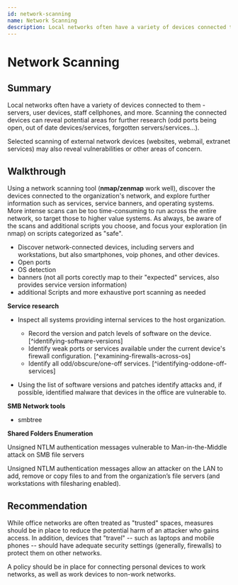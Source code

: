 ```yaml
---
id: network-scanning
name: Network Scanning
description: Local networks often have a variety of devices connected to them - servers, user devices, staff cellphones, and more. ...
---
```

# Network Scanning

## Summary

Local networks often have a variety of devices connected to them - servers, user devices, staff cellphones, and more.  Scanning the connected devices can reveal potential areas for further research (odd ports being open, out of date devices/services, forgotten servers/services...).

Selected scanning of external network devices (websites, webmail, extranet services) may also reveal vulnerabilities or other areas of concern.




## Walkthrough

Using a network scanning tool (**nmap/zenmap** work well), discover the devices connected to the organization's network, and explore further information such as services, service banners, and operating systems.  More intense scans can be too time-consuming to run across the entire network, so target those to higher value systems.  As always, be aware of the scans and additional scripts you choose, and focus your exploration (in nmap) on scripts categorized as "safe".

 * Discover network-connected devices, including servers and workstations, but also smartphones, voip phones, and other devices.
 * Open ports
 * OS detection
 * banners (not all ports corectly map to their "expected" services, also provides service version information)
 * additional Scripts and more exhaustive port scanning as needed

**Service research**

  * Inspect all systems providing internal services to the host organization.
    * Record the version and patch levels of software on the device. [^identifying-software-versions]
    * Identify weak ports or services available under the current device's firewall configuration. [^examining-firewalls-across-os]
    * Identify all odd/obscure/one-off services. [^identifying-oddone-off-services]
  
  * Using the list of software versions and patches identify attacks and, if possible, identified malware that devices in the office are vulnerable to.


**SMB Network tools**
 
 * smbtree

**Shared Folders Enumeration**

Unsigned NTLM authentication messages vulnerable to Man-in-the-Middle attack on SMB file servers

Unsigned NTLM authentication messages allow an attacker on the LAN to add, remove or copy files to and from the organization’s file servers (and workstations with filesharing enabled).

## Recommendation

While office networks are often treated as "trusted" spaces, measures should be in place to reduce the potential harm of an attacker who gains access.  In addition, devices that "travel" -- such as laptops and mobile phones -- should have adequate security settings (generally, firewalls) to protect them on other networks.

A policy should be in place for connecting personal devices to work networks, as well as work devices to non-work networks.
